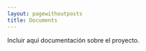 ```yaml
---
layout: pagewithoutposts
title: Documents
---
```


Incluir aquí documentación sobre el proyecto.



